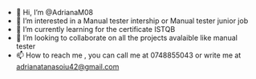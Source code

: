 - 👋 Hi, I’m @AdrianaM08
- 👀 I’m interested in a Manual tester intership or Manual tester junior job
- 🌱 I’m currently learning for the certificate ISTQB
- 💞️ I’m looking to collaborate on all the projects avalaible like manual tester
- 📫 How to reach me , you can call me at 0748855043 or write me at adrianatanasoiu42@gmail.com

<!---
AdrianaM08/AdrianaM08 is a ✨ special ✨ repository because its `README.md` (this file) appears on your GitHub profile.
You can click the Preview link to take a look at your changes.
--->
